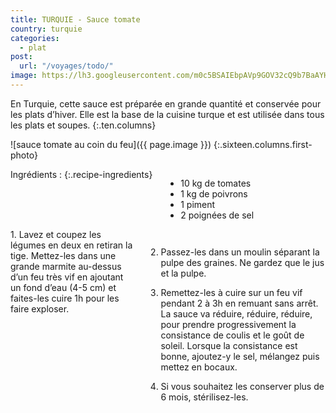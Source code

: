 ```yaml
---
title: TURQUIE - Sauce tomate
country: turquie
categories:
  - plat
post:
  url: "/voyages/todo/"
image: https://lh3.googleusercontent.com/m0c5BSAIEbpAVp9GOV32cQ9b7BaAYH51Hzwv4bfliFcqARMMiLlMTr2BFzR1XT4WiEo4ut8A0-xwgUCwE-JcHhdXk6jIs13NoiBS-edA_QSrBgjm80RdLtqzNXpmTyagoiLTLlRyRPWUhkqyFyvyiLcZzRV9qU7KdIhfsm2NmhfJuxkXlgX2nK2dvZCk3EQGArAt--7HUaEbodwaNwSwCn645Tc581yaKYo7NUr5aeQsrjoCx-w0jW0haL99W-8Nkho43NhipfO4mFb9WMgtuoY7ndLyLkWNd-7cbUQox9T6SsTYD1WLQWNqAfIl8DudtQ856NT1So66X5OLfV1cvagnGnhISelcxlLeO2q3flVrdN2Sob27vE5Z_JQX6G5EnMoqHnKjR_pqVJAPT8wcMTOjOPC8o3UBfxEOTXCnJdkwlEVP5LaAhgquW6qfZlz_8Dqyb0jRqTwPI_Vq1GAxIhTsfgFTZ_4D9WGt5eE8CxA8vbTS5shh_CUXf9yBysCg7tS9EWNzmmaeviMqRBKdhoVrbLgUDs_m0AT8pQH7FYjwXnXLA7BOJumCbIhGoK6vrZTq5h3NCIC8K-_YdavW0jMQ5i8_y0tbeiC3fT69m5MR9hVk8SqwzN5YnRGstDhKCAH2PgCrbYio96PRkV_9d7r2BnhWSUZfJWNMz8g5V5NkC4xUvcjLP97kuk5UhLsIZYr3p7w5PrglrhlgCxrIUCZOq7AjTLRXyU8CsPnAQVkgFTvv=w900
---
```


En Turquie, cette sauce est préparée en grande quantité et conservée pour les plats d’hiver. Elle est la base de la cuisine turque et est utilisée dans tous les plats et soupes.
{:.ten.columns}

<!--fin extrait-->

![sauce tomate au coin du feu]({{ page.image }})
{:.sixteen.columns.first-photo}

<div class="four columns" markdown="1">
Ingrédients :
{:.recipe-ingredients}

- 10 kg de tomates
- 1 kg de poivrons
- 1 piment
- 2 poignées de sel
</div>

<div class="ten columns" markdown="1">
1. Lavez et coupez les légumes en deux en retiran la tige. Mettez-les dans une grande marmite au-dessus d’un feu très vif en ajoutant un fond d’eau (4-5 cm) et faites-les cuire 1h pour les faire exploser.

2. Passez-les dans un moulin séparant la pulpe des graines. Ne gardez que le jus et la pulpe.

3. Remettez-les à cuire sur un feu vif pendant 2 à 3h en remuant sans arrêt. La sauce va réduire, réduire, réduire, pour prendre progressivement la consistance de coulis et le goût de soleil. Lorsque la consistance est bonne, ajoutez-y le sel, mélangez puis mettez en bocaux.

4. Si vous souhaitez les conserver plus de 6 mois, stérilisez-les.
</div>
